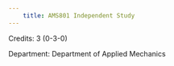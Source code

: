 ```yaml
---
    title: AMS801 Independent Study
---
```

Credits: 3 (0-3-0)

Department: Department of Applied Mechanics

